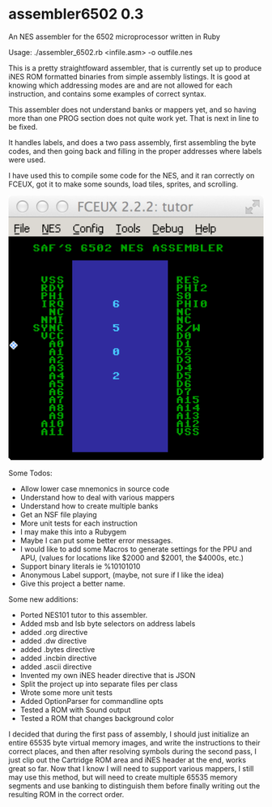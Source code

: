 # assembler6502 0.3

An NES assembler for the 6502 microprocessor written in Ruby

 Usage: ./assembler\_6502.rb <infile.asm> -o outfile.nes

  This is a pretty straightfoward assembler, that is currently set up
  to produce iNES ROM formatted binaries from simple assembly listings.
  It is good at knowing which addressing modes are and are not allowed for 
  each instruction, and contains some examples of correct syntax.

  This assembler does not understand banks or mappers yet, and so having
  more than one PROG section does not quite work yet.  That is next
  in line to be fixed.
  
  It handles labels, and does a two pass assembly, first assembling
  the byte codes, and then going back and filling in the proper addresses
  where labels were used.

  I have used this to compile some code for the NES, and it ran correctly
  on FCEUX, got it to make some sounds, load tiles, sprites, and scrolling.

  ![Scrolling NES Demo](assembler_demo.png)

  Some Todos:
  - Allow lower case mnemonics in source code
  - Understand how to deal with various mappers
  - Understand how to create multiple banks
  - Get an NSF file playing
  - More unit tests for each instruction
  - I may make this into a Rubygem
  - Maybe I can put some better error messages.
  - I would like to add some Macros to generate settings for
    the PPU and APU, (values for locations like $2000 and $2001,
    the $4000s, etc.)
  - Support binary literals ie %10101010
  - Anonymous Label support, (maybe, not sure if I like the idea)
  - Give this project a better name.

 Some new additions:
  - Ported NES101 tutor to this assembler.
  - Added msb and lsb byte selectors on address labels
  - added .org directive
  - added .dw directive
  - added .bytes directive
  - added .incbin directive
  - added .ascii directive
  - Invented my own iNES header directive that is JSON
  - Split the project up into separate files per class
  - Wrote some more unit tests
  - Added OptionParser for commandline opts
  - Tested a ROM with Sound output
  - Tested a ROM that changes background color

I decided that during the first pass of assembly, I should just initialize
an entire 65535 byte virtual memory images, and write the instructions to
their correct places, and then after resolving symbols during the second pass,
I just clip out the Cartridge ROM area and iNES header at the end, works great 
so far.  Now that I know I will need to support various mappers, I still may 
use this method, but will need to create multiple 65535 memory segments and use
banking to distinguish them before finally writing out the resulting ROM in
the correct order.

